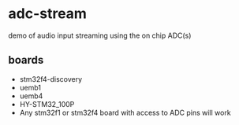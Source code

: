 adc-stream
==========

demo of audio input streaming using the on chip ADC(s)

boards
------

 - stm32f4-discovery
 - uemb1  
 - uemb4
 - HY-STM32_100P
 - Any stm32f1 or stm32f4 board with access to ADC pins will work